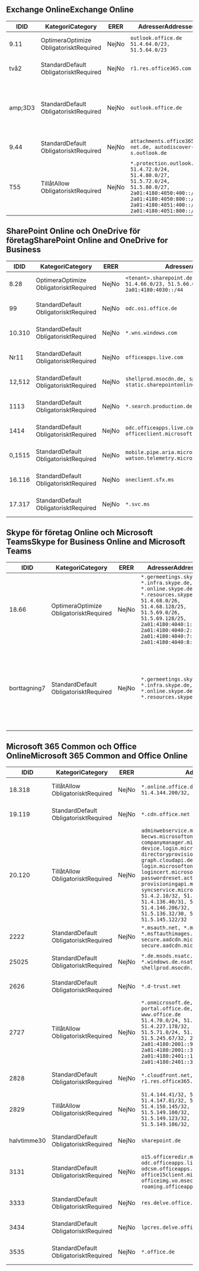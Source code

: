 <!--THIS FILE IS AUTOMATICALLY GENERATED. MANUAL CHANGES WILL BE OVERWRITTEN.-->
<!--Please contact the Office 365 Endpoints team with any questions.-->
<!--Germany endpoints version 2020070800-->
<!--File generated 2020-10-07 14:02:18.8463-->

## <a name="exchange-online"></a><span data-ttu-id="b2eaa-101">Exchange Online</span><span class="sxs-lookup"><span data-stu-id="b2eaa-101">Exchange Online</span></span>

<span data-ttu-id="b2eaa-102">ID</span><span class="sxs-lookup"><span data-stu-id="b2eaa-102">ID</span></span> | <span data-ttu-id="b2eaa-103">Kategori</span><span class="sxs-lookup"><span data-stu-id="b2eaa-103">Category</span></span> | <span data-ttu-id="b2eaa-104">ER</span><span class="sxs-lookup"><span data-stu-id="b2eaa-104">ER</span></span> | <span data-ttu-id="b2eaa-105">Adresser</span><span class="sxs-lookup"><span data-stu-id="b2eaa-105">Addresses</span></span> | <span data-ttu-id="b2eaa-106">Portar</span><span class="sxs-lookup"><span data-stu-id="b2eaa-106">Ports</span></span>
-- | -------------------- | -- | ----------------------------------------------------------------------------------------------------------------------------------------------------------------------------------------- | -------------------------------
<span data-ttu-id="b2eaa-107">9.1</span><span class="sxs-lookup"><span data-stu-id="b2eaa-107">1</span></span> | <span data-ttu-id="b2eaa-108">Optimera</span><span class="sxs-lookup"><span data-stu-id="b2eaa-108">Optimize</span></span><BR><span data-ttu-id="b2eaa-109">Obligatoriskt</span><span class="sxs-lookup"><span data-stu-id="b2eaa-109">Required</span></span> | <span data-ttu-id="b2eaa-110">Nej</span><span class="sxs-lookup"><span data-stu-id="b2eaa-110">No</span></span> | `outlook.office.de`<BR>`51.4.64.0/23, 51.5.64.0/23` | <span data-ttu-id="b2eaa-111">**TCP:** 443, 80</span><span class="sxs-lookup"><span data-stu-id="b2eaa-111">**TCP:** 443, 80</span></span>
<span data-ttu-id="b2eaa-112">två</span><span class="sxs-lookup"><span data-stu-id="b2eaa-112">2</span></span> | <span data-ttu-id="b2eaa-113">Standard</span><span class="sxs-lookup"><span data-stu-id="b2eaa-113">Default</span></span><BR><span data-ttu-id="b2eaa-114">Obligatoriskt</span><span class="sxs-lookup"><span data-stu-id="b2eaa-114">Required</span></span> | <span data-ttu-id="b2eaa-115">Nej</span><span class="sxs-lookup"><span data-stu-id="b2eaa-115">No</span></span> | `r1.res.office365.com` | <span data-ttu-id="b2eaa-116">**TCP:** 443, 80</span><span class="sxs-lookup"><span data-stu-id="b2eaa-116">**TCP:** 443, 80</span></span>
<span data-ttu-id="b2eaa-117">amp;3D</span><span class="sxs-lookup"><span data-stu-id="b2eaa-117">3</span></span> | <span data-ttu-id="b2eaa-118">Standard</span><span class="sxs-lookup"><span data-stu-id="b2eaa-118">Default</span></span><BR><span data-ttu-id="b2eaa-119">Obligatoriskt</span><span class="sxs-lookup"><span data-stu-id="b2eaa-119">Required</span></span> | <span data-ttu-id="b2eaa-120">Nej</span><span class="sxs-lookup"><span data-stu-id="b2eaa-120">No</span></span> | `outlook.office.de` | <span data-ttu-id="b2eaa-121">**TCP:** 143, 25, 587, 993, 995</span><span class="sxs-lookup"><span data-stu-id="b2eaa-121">**TCP:** 143, 25, 587, 993, 995</span></span>
<span data-ttu-id="b2eaa-122">9.4</span><span class="sxs-lookup"><span data-stu-id="b2eaa-122">4</span></span> | <span data-ttu-id="b2eaa-123">Standard</span><span class="sxs-lookup"><span data-stu-id="b2eaa-123">Default</span></span><BR><span data-ttu-id="b2eaa-124">Obligatoriskt</span><span class="sxs-lookup"><span data-stu-id="b2eaa-124">Required</span></span> | <span data-ttu-id="b2eaa-125">Nej</span><span class="sxs-lookup"><span data-stu-id="b2eaa-125">No</span></span> | `attachments.office365-net.de, autodiscover-s.outlook.de` | <span data-ttu-id="b2eaa-126">**TCP:** 443, 80</span><span class="sxs-lookup"><span data-stu-id="b2eaa-126">**TCP:** 443, 80</span></span>
<span data-ttu-id="b2eaa-127">T5</span><span class="sxs-lookup"><span data-stu-id="b2eaa-127">5</span></span> | <span data-ttu-id="b2eaa-128">Tillåt</span><span class="sxs-lookup"><span data-stu-id="b2eaa-128">Allow</span></span><BR><span data-ttu-id="b2eaa-129">Obligatoriskt</span><span class="sxs-lookup"><span data-stu-id="b2eaa-129">Required</span></span> | <span data-ttu-id="b2eaa-130">Nej</span><span class="sxs-lookup"><span data-stu-id="b2eaa-130">No</span></span> | `*.protection.outlook.de`<BR>`51.4.72.0/24, 51.4.80.0/27, 51.5.72.0/24, 51.5.80.0/27, 2a01:4180:4050:400::/64, 2a01:4180:4050:800::/64, 2a01:4180:4051:400::/64, 2a01:4180:4051:800::/64` | <span data-ttu-id="b2eaa-131">**TCP:** 25, 443</span><span class="sxs-lookup"><span data-stu-id="b2eaa-131">**TCP:** 25, 443</span></span>

## <a name="sharepoint-online-and-onedrive-for-business"></a><span data-ttu-id="b2eaa-132">SharePoint Online och OneDrive för företag</span><span class="sxs-lookup"><span data-stu-id="b2eaa-132">SharePoint Online and OneDrive for Business</span></span>

<span data-ttu-id="b2eaa-133">ID</span><span class="sxs-lookup"><span data-stu-id="b2eaa-133">ID</span></span> | <span data-ttu-id="b2eaa-134">Kategori</span><span class="sxs-lookup"><span data-stu-id="b2eaa-134">Category</span></span> | <span data-ttu-id="b2eaa-135">ER</span><span class="sxs-lookup"><span data-stu-id="b2eaa-135">ER</span></span> | <span data-ttu-id="b2eaa-136">Adresser</span><span class="sxs-lookup"><span data-stu-id="b2eaa-136">Addresses</span></span> | <span data-ttu-id="b2eaa-137">Portar</span><span class="sxs-lookup"><span data-stu-id="b2eaa-137">Ports</span></span>
-- | -------------------- | -- | ------------------------------------------------------------------------------ | ----------------
<span data-ttu-id="b2eaa-138">8.2</span><span class="sxs-lookup"><span data-stu-id="b2eaa-138">8</span></span> | <span data-ttu-id="b2eaa-139">Optimera</span><span class="sxs-lookup"><span data-stu-id="b2eaa-139">Optimize</span></span><BR><span data-ttu-id="b2eaa-140">Obligatoriskt</span><span class="sxs-lookup"><span data-stu-id="b2eaa-140">Required</span></span> | <span data-ttu-id="b2eaa-141">Nej</span><span class="sxs-lookup"><span data-stu-id="b2eaa-141">No</span></span> | `<tenant>.sharepoint.de`<BR>`51.4.66.0/23, 51.5.66.0/23, 2a01:4180:4030::/44` | <span data-ttu-id="b2eaa-142">**TCP:** 443, 80</span><span class="sxs-lookup"><span data-stu-id="b2eaa-142">**TCP:** 443, 80</span></span>
<span data-ttu-id="b2eaa-143">9</span><span class="sxs-lookup"><span data-stu-id="b2eaa-143">9</span></span> | <span data-ttu-id="b2eaa-144">Standard</span><span class="sxs-lookup"><span data-stu-id="b2eaa-144">Default</span></span><BR><span data-ttu-id="b2eaa-145">Obligatoriskt</span><span class="sxs-lookup"><span data-stu-id="b2eaa-145">Required</span></span> | <span data-ttu-id="b2eaa-146">Nej</span><span class="sxs-lookup"><span data-stu-id="b2eaa-146">No</span></span> | `odc.osi.office.de` | <span data-ttu-id="b2eaa-147">**TCP:** 443, 80</span><span class="sxs-lookup"><span data-stu-id="b2eaa-147">**TCP:** 443, 80</span></span>
<span data-ttu-id="b2eaa-148">10.3</span><span class="sxs-lookup"><span data-stu-id="b2eaa-148">10</span></span> | <span data-ttu-id="b2eaa-149">Standard</span><span class="sxs-lookup"><span data-stu-id="b2eaa-149">Default</span></span><BR><span data-ttu-id="b2eaa-150">Obligatoriskt</span><span class="sxs-lookup"><span data-stu-id="b2eaa-150">Required</span></span> | <span data-ttu-id="b2eaa-151">Nej</span><span class="sxs-lookup"><span data-stu-id="b2eaa-151">No</span></span> | `*.wns.windows.com` | <span data-ttu-id="b2eaa-152">**TCP:** 443, 80</span><span class="sxs-lookup"><span data-stu-id="b2eaa-152">**TCP:** 443, 80</span></span>
<span data-ttu-id="b2eaa-153">Nr</span><span class="sxs-lookup"><span data-stu-id="b2eaa-153">11</span></span> | <span data-ttu-id="b2eaa-154">Standard</span><span class="sxs-lookup"><span data-stu-id="b2eaa-154">Default</span></span><BR><span data-ttu-id="b2eaa-155">Obligatoriskt</span><span class="sxs-lookup"><span data-stu-id="b2eaa-155">Required</span></span> | <span data-ttu-id="b2eaa-156">Nej</span><span class="sxs-lookup"><span data-stu-id="b2eaa-156">No</span></span> | `officeapps.live.com` | <span data-ttu-id="b2eaa-157">**TCP:** 443, 80</span><span class="sxs-lookup"><span data-stu-id="b2eaa-157">**TCP:** 443, 80</span></span>
<span data-ttu-id="b2eaa-158">12,5</span><span class="sxs-lookup"><span data-stu-id="b2eaa-158">12</span></span> | <span data-ttu-id="b2eaa-159">Standard</span><span class="sxs-lookup"><span data-stu-id="b2eaa-159">Default</span></span><BR><span data-ttu-id="b2eaa-160">Obligatoriskt</span><span class="sxs-lookup"><span data-stu-id="b2eaa-160">Required</span></span> | <span data-ttu-id="b2eaa-161">Nej</span><span class="sxs-lookup"><span data-stu-id="b2eaa-161">No</span></span> | `shellprod.msocdn.de, spoprod-a.akamaihd.net, static.sharepointonline.com` | <span data-ttu-id="b2eaa-162">**TCP:** 443, 80</span><span class="sxs-lookup"><span data-stu-id="b2eaa-162">**TCP:** 443, 80</span></span>
<span data-ttu-id="b2eaa-163">11</span><span class="sxs-lookup"><span data-stu-id="b2eaa-163">13</span></span> | <span data-ttu-id="b2eaa-164">Standard</span><span class="sxs-lookup"><span data-stu-id="b2eaa-164">Default</span></span><BR><span data-ttu-id="b2eaa-165">Obligatoriskt</span><span class="sxs-lookup"><span data-stu-id="b2eaa-165">Required</span></span> | <span data-ttu-id="b2eaa-166">Nej</span><span class="sxs-lookup"><span data-stu-id="b2eaa-166">No</span></span> | `*.search.production.de.azuretrafficmanager.de` | <span data-ttu-id="b2eaa-167">**TCP:** 443</span><span class="sxs-lookup"><span data-stu-id="b2eaa-167">**TCP:** 443</span></span>
<span data-ttu-id="b2eaa-168">14</span><span class="sxs-lookup"><span data-stu-id="b2eaa-168">14</span></span> | <span data-ttu-id="b2eaa-169">Standard</span><span class="sxs-lookup"><span data-stu-id="b2eaa-169">Default</span></span><BR><span data-ttu-id="b2eaa-170">Obligatoriskt</span><span class="sxs-lookup"><span data-stu-id="b2eaa-170">Required</span></span> | <span data-ttu-id="b2eaa-171">Nej</span><span class="sxs-lookup"><span data-stu-id="b2eaa-171">No</span></span> | `odc.officeapps.live.com, officeclient.microsoft.com` | <span data-ttu-id="b2eaa-172">**TCP:** 443, 80</span><span class="sxs-lookup"><span data-stu-id="b2eaa-172">**TCP:** 443, 80</span></span>
<span data-ttu-id="b2eaa-173">0,15</span><span class="sxs-lookup"><span data-stu-id="b2eaa-173">15</span></span> | <span data-ttu-id="b2eaa-174">Standard</span><span class="sxs-lookup"><span data-stu-id="b2eaa-174">Default</span></span><BR><span data-ttu-id="b2eaa-175">Obligatoriskt</span><span class="sxs-lookup"><span data-stu-id="b2eaa-175">Required</span></span> | <span data-ttu-id="b2eaa-176">Nej</span><span class="sxs-lookup"><span data-stu-id="b2eaa-176">No</span></span> | `mobile.pipe.aria.microsoft.com, ssw.live.com, watson.telemetry.microsoft.com` | <span data-ttu-id="b2eaa-177">**TCP:** 443, 80</span><span class="sxs-lookup"><span data-stu-id="b2eaa-177">**TCP:** 443, 80</span></span>
<span data-ttu-id="b2eaa-178">16.1</span><span class="sxs-lookup"><span data-stu-id="b2eaa-178">16</span></span> | <span data-ttu-id="b2eaa-179">Standard</span><span class="sxs-lookup"><span data-stu-id="b2eaa-179">Default</span></span><BR><span data-ttu-id="b2eaa-180">Obligatoriskt</span><span class="sxs-lookup"><span data-stu-id="b2eaa-180">Required</span></span> | <span data-ttu-id="b2eaa-181">Nej</span><span class="sxs-lookup"><span data-stu-id="b2eaa-181">No</span></span> | `oneclient.sfx.ms` | <span data-ttu-id="b2eaa-182">**TCP:** 443, 80</span><span class="sxs-lookup"><span data-stu-id="b2eaa-182">**TCP:** 443, 80</span></span>
<span data-ttu-id="b2eaa-183">17.3</span><span class="sxs-lookup"><span data-stu-id="b2eaa-183">17</span></span> | <span data-ttu-id="b2eaa-184">Standard</span><span class="sxs-lookup"><span data-stu-id="b2eaa-184">Default</span></span><BR><span data-ttu-id="b2eaa-185">Obligatoriskt</span><span class="sxs-lookup"><span data-stu-id="b2eaa-185">Required</span></span> | <span data-ttu-id="b2eaa-186">Nej</span><span class="sxs-lookup"><span data-stu-id="b2eaa-186">No</span></span> | `*.svc.ms` | <span data-ttu-id="b2eaa-187">**TCP:** 443, 80</span><span class="sxs-lookup"><span data-stu-id="b2eaa-187">**TCP:** 443, 80</span></span>

## <a name="skype-for-business-online-and-microsoft-teams"></a><span data-ttu-id="b2eaa-188">Skype för företag Online och Microsoft Teams</span><span class="sxs-lookup"><span data-stu-id="b2eaa-188">Skype for Business Online and Microsoft Teams</span></span>

<span data-ttu-id="b2eaa-189">ID</span><span class="sxs-lookup"><span data-stu-id="b2eaa-189">ID</span></span> | <span data-ttu-id="b2eaa-190">Kategori</span><span class="sxs-lookup"><span data-stu-id="b2eaa-190">Category</span></span> | <span data-ttu-id="b2eaa-191">ER</span><span class="sxs-lookup"><span data-stu-id="b2eaa-191">ER</span></span> | <span data-ttu-id="b2eaa-192">Adresser</span><span class="sxs-lookup"><span data-stu-id="b2eaa-192">Addresses</span></span> | <span data-ttu-id="b2eaa-193">Portar</span><span class="sxs-lookup"><span data-stu-id="b2eaa-193">Ports</span></span>
-- | -------------------- | -- | ----------------------------------------------------------------------------------------------------------------------------------------------------------------------------------------------------------------------------------------------- | --------------------------------------------------
<span data-ttu-id="b2eaa-194">18.6</span><span class="sxs-lookup"><span data-stu-id="b2eaa-194">6</span></span> | <span data-ttu-id="b2eaa-195">Optimera</span><span class="sxs-lookup"><span data-stu-id="b2eaa-195">Optimize</span></span><BR><span data-ttu-id="b2eaa-196">Obligatoriskt</span><span class="sxs-lookup"><span data-stu-id="b2eaa-196">Required</span></span> | <span data-ttu-id="b2eaa-197">Nej</span><span class="sxs-lookup"><span data-stu-id="b2eaa-197">No</span></span> | `*.germeetings.skype.de, *.infra.skype.de, *.online.skype.de, *.resources.skype.de`<BR>`51.4.68.0/26, 51.4.68.128/25, 51.5.69.0/26, 51.5.69.128/25, 2a01:4180:4040:1::/64, 2a01:4180:4040:2::/64, 2a01:4180:4040:7::/64, 2a01:4180:4040:8::/64` | <span data-ttu-id="b2eaa-198">**TCP:** 443, 80</span><span class="sxs-lookup"><span data-stu-id="b2eaa-198">**TCP:** 443, 80</span></span><BR><span data-ttu-id="b2eaa-199">**UDP:** 3478</span><span class="sxs-lookup"><span data-stu-id="b2eaa-199">**UDP:** 3478</span></span>
<span data-ttu-id="b2eaa-200">borttagning</span><span class="sxs-lookup"><span data-stu-id="b2eaa-200">7</span></span> | <span data-ttu-id="b2eaa-201">Standard</span><span class="sxs-lookup"><span data-stu-id="b2eaa-201">Default</span></span><BR><span data-ttu-id="b2eaa-202">Obligatoriskt</span><span class="sxs-lookup"><span data-stu-id="b2eaa-202">Required</span></span> | <span data-ttu-id="b2eaa-203">Nej</span><span class="sxs-lookup"><span data-stu-id="b2eaa-203">No</span></span> | `*.germeetings.skype.de, *.infra.skype.de, *.online.skype.de, *.resources.skype.de` | <span data-ttu-id="b2eaa-204">**TCP:** 5061, 50000-59999</span><span class="sxs-lookup"><span data-stu-id="b2eaa-204">**TCP:** 5061, 50000-59999</span></span><BR><span data-ttu-id="b2eaa-205">**UDP:** 50000-59999</span><span class="sxs-lookup"><span data-stu-id="b2eaa-205">**UDP:** 50000-59999</span></span>

## <a name="microsoft-365-common-and-office-online"></a><span data-ttu-id="b2eaa-206">Microsoft 365 Common och Office Online</span><span class="sxs-lookup"><span data-stu-id="b2eaa-206">Microsoft 365 Common and Office Online</span></span>

<span data-ttu-id="b2eaa-207">ID</span><span class="sxs-lookup"><span data-stu-id="b2eaa-207">ID</span></span> | <span data-ttu-id="b2eaa-208">Kategori</span><span class="sxs-lookup"><span data-stu-id="b2eaa-208">Category</span></span> | <span data-ttu-id="b2eaa-209">ER</span><span class="sxs-lookup"><span data-stu-id="b2eaa-209">ER</span></span> | <span data-ttu-id="b2eaa-210">Adresser</span><span class="sxs-lookup"><span data-stu-id="b2eaa-210">Addresses</span></span> | <span data-ttu-id="b2eaa-211">Portar</span><span class="sxs-lookup"><span data-stu-id="b2eaa-211">Ports</span></span>
-- | ------------------- | -- | -------------------------------------------------------------------------------------------------------------------------------------------------------------------------------------------------------------------------------------------------------------------------------------------------------------------------------------------------------------------------------------------------------------------------------------------------------------------------------------------------------------------------------------------------------------------------------------------------------------------------- | ----------------
<span data-ttu-id="b2eaa-212">18.3</span><span class="sxs-lookup"><span data-stu-id="b2eaa-212">18</span></span> | <span data-ttu-id="b2eaa-213">Tillåt</span><span class="sxs-lookup"><span data-stu-id="b2eaa-213">Allow</span></span><BR><span data-ttu-id="b2eaa-214">Obligatoriskt</span><span class="sxs-lookup"><span data-stu-id="b2eaa-214">Required</span></span> | <span data-ttu-id="b2eaa-215">Nej</span><span class="sxs-lookup"><span data-stu-id="b2eaa-215">No</span></span> | `*.online.office.de`<BR>`51.4.144.200/32, 51.5.149.3/32, 51.18.16.0/23` | <span data-ttu-id="b2eaa-216">**TCP:** 443</span><span class="sxs-lookup"><span data-stu-id="b2eaa-216">**TCP:** 443</span></span>
<span data-ttu-id="b2eaa-217">19.1</span><span class="sxs-lookup"><span data-stu-id="b2eaa-217">19</span></span> | <span data-ttu-id="b2eaa-218">Standard</span><span class="sxs-lookup"><span data-stu-id="b2eaa-218">Default</span></span><BR><span data-ttu-id="b2eaa-219">Obligatoriskt</span><span class="sxs-lookup"><span data-stu-id="b2eaa-219">Required</span></span> | <span data-ttu-id="b2eaa-220">Nej</span><span class="sxs-lookup"><span data-stu-id="b2eaa-220">No</span></span> | `*.cdn.office.net` | <span data-ttu-id="b2eaa-221">**TCP:** 443</span><span class="sxs-lookup"><span data-stu-id="b2eaa-221">**TCP:** 443</span></span>
<span data-ttu-id="b2eaa-222">20.1</span><span class="sxs-lookup"><span data-stu-id="b2eaa-222">20</span></span> | <span data-ttu-id="b2eaa-223">Tillåt</span><span class="sxs-lookup"><span data-stu-id="b2eaa-223">Allow</span></span><BR><span data-ttu-id="b2eaa-224">Obligatoriskt</span><span class="sxs-lookup"><span data-stu-id="b2eaa-224">Required</span></span> | <span data-ttu-id="b2eaa-225">Nej</span><span class="sxs-lookup"><span data-stu-id="b2eaa-225">No</span></span> | `adminwebservice.microsoftonline.de, becws.microsoftonline.de, companymanager.microsoftonline.de, device.login.microsoftonline.de, directoryprovisioning.cloudapi.de, graph.cloudapi.de, graph.microsoft.de, login.microsoftonline.de, logincert.microsoftonline.de, pas.cloudapi.de, passwordreset.activedirectory.microsoftazure.de, provisioningapi.microsoftonline.de, syncservice.microsoftonline.de`<BR>`51.4.2.10/32, 51.4.71.61/32, 51.4.136.38/31, 51.4.136.40/31, 51.4.136.42/32, 51.4.146.38/32, 51.4.146.206/32, 51.5.16.7/32, 51.5.71.22/32, 51.5.136.32/30, 51.5.136.36/32, 51.5.145.29/32, 51.5.145.122/32` | <span data-ttu-id="b2eaa-226">**TCP:** 443, 80</span><span class="sxs-lookup"><span data-stu-id="b2eaa-226">**TCP:** 443, 80</span></span>
<span data-ttu-id="b2eaa-227">22</span><span class="sxs-lookup"><span data-stu-id="b2eaa-227">22</span></span> | <span data-ttu-id="b2eaa-228">Standard</span><span class="sxs-lookup"><span data-stu-id="b2eaa-228">Default</span></span><BR><span data-ttu-id="b2eaa-229">Obligatoriskt</span><span class="sxs-lookup"><span data-stu-id="b2eaa-229">Required</span></span> | <span data-ttu-id="b2eaa-230">Nej</span><span class="sxs-lookup"><span data-stu-id="b2eaa-230">No</span></span> | `*.msauth.net, *.msauthimages.de, *.msftauth.net, *.msftauthimages.de, secure.aadcdn.microsoftonline-p.com, secure.aadcdn.microsoftonline-p.de` | <span data-ttu-id="b2eaa-231">**TCP:** 443, 80</span><span class="sxs-lookup"><span data-stu-id="b2eaa-231">**TCP:** 443, 80</span></span>
<span data-ttu-id="b2eaa-232">250</span><span class="sxs-lookup"><span data-stu-id="b2eaa-232">25</span></span> | <span data-ttu-id="b2eaa-233">Standard</span><span class="sxs-lookup"><span data-stu-id="b2eaa-233">Default</span></span><BR><span data-ttu-id="b2eaa-234">Obligatoriskt</span><span class="sxs-lookup"><span data-stu-id="b2eaa-234">Required</span></span> | <span data-ttu-id="b2eaa-235">Nej</span><span class="sxs-lookup"><span data-stu-id="b2eaa-235">No</span></span> | `*.de.msods.nsatc.net, *.office.de.akadns.net, *.windows.de.nsatc.net, officehome.msocdn.de, shellprod.msocdn.com` | <span data-ttu-id="b2eaa-236">**TCP:** 443, 80</span><span class="sxs-lookup"><span data-stu-id="b2eaa-236">**TCP:** 443, 80</span></span>
<span data-ttu-id="b2eaa-237">26</span><span class="sxs-lookup"><span data-stu-id="b2eaa-237">26</span></span> | <span data-ttu-id="b2eaa-238">Standard</span><span class="sxs-lookup"><span data-stu-id="b2eaa-238">Default</span></span><BR><span data-ttu-id="b2eaa-239">Obligatoriskt</span><span class="sxs-lookup"><span data-stu-id="b2eaa-239">Required</span></span> | <span data-ttu-id="b2eaa-240">Nej</span><span class="sxs-lookup"><span data-stu-id="b2eaa-240">No</span></span> | `*.d-trust.net` | <span data-ttu-id="b2eaa-241">**TCP:** 443, 80</span><span class="sxs-lookup"><span data-stu-id="b2eaa-241">**TCP:** 443, 80</span></span>
<span data-ttu-id="b2eaa-242">27</span><span class="sxs-lookup"><span data-stu-id="b2eaa-242">27</span></span> | <span data-ttu-id="b2eaa-243">Tillåt</span><span class="sxs-lookup"><span data-stu-id="b2eaa-243">Allow</span></span><BR><span data-ttu-id="b2eaa-244">Obligatoriskt</span><span class="sxs-lookup"><span data-stu-id="b2eaa-244">Required</span></span> | <span data-ttu-id="b2eaa-245">Nej</span><span class="sxs-lookup"><span data-stu-id="b2eaa-245">No</span></span> | `*.onmicrosoft.de, *.osi.office.de, office.de, portal.office.de, webshell.suite.office.de, www.office.de`<BR>`51.4.70.0/24, 51.4.71.0/24, 51.4.226.115/32, 51.4.227.178/32, 51.4.230.178/32, 51.5.70.0/24, 51.5.71.0/24, 51.5.147.48/32, 51.5.242.163/32, 51.5.245.67/32, 2a01:4180:2001::2/128, 2a01:4180:2001::92/128, 2a01:4180:2001::234/128, 2a01:4180:2001::3b8/128, 2a01:4180:2401::5/128, 2a01:4180:2401::11f/128, 2a01:4180:2401::33b/128, 2a01:4180:2401::55b/128` | <span data-ttu-id="b2eaa-246">**TCP:** 443, 80</span><span class="sxs-lookup"><span data-stu-id="b2eaa-246">**TCP:** 443, 80</span></span>
<span data-ttu-id="b2eaa-247">28</span><span class="sxs-lookup"><span data-stu-id="b2eaa-247">28</span></span> | <span data-ttu-id="b2eaa-248">Standard</span><span class="sxs-lookup"><span data-stu-id="b2eaa-248">Default</span></span><BR><span data-ttu-id="b2eaa-249">Obligatoriskt</span><span class="sxs-lookup"><span data-stu-id="b2eaa-249">Required</span></span> | <span data-ttu-id="b2eaa-250">Nej</span><span class="sxs-lookup"><span data-stu-id="b2eaa-250">No</span></span> | `*.cloudfront.net, prod.msocdn.de, r1.res.office365.com, shellprod.msocdn.de` | <span data-ttu-id="b2eaa-251">**TCP:** 443, 80</span><span class="sxs-lookup"><span data-stu-id="b2eaa-251">**TCP:** 443, 80</span></span>
<span data-ttu-id="b2eaa-252">28</span><span class="sxs-lookup"><span data-stu-id="b2eaa-252">29</span></span> | <span data-ttu-id="b2eaa-253">Tillåt</span><span class="sxs-lookup"><span data-stu-id="b2eaa-253">Allow</span></span><BR><span data-ttu-id="b2eaa-254">Obligatoriskt</span><span class="sxs-lookup"><span data-stu-id="b2eaa-254">Required</span></span> | <span data-ttu-id="b2eaa-255">Nej</span><span class="sxs-lookup"><span data-stu-id="b2eaa-255">No</span></span> | `51.4.144.41/32, 51.4.144.174/32, 51.4.145.38/32, 51.4.147.81/32, 51.4.147.233/32, 51.4.148.12/32, 51.4.150.145/32, 51.5.147.242/32, 51.5.149.100/32, 51.5.149.119/32, 51.5.149.123/32, 51.5.149.180/32, 51.5.149.186/32, 51.18.0.0/21` | <span data-ttu-id="b2eaa-256">**TCP:** 443, 80</span><span class="sxs-lookup"><span data-stu-id="b2eaa-256">**TCP:** 443, 80</span></span>
<span data-ttu-id="b2eaa-257">halvtimme</span><span class="sxs-lookup"><span data-stu-id="b2eaa-257">30</span></span> | <span data-ttu-id="b2eaa-258">Standard</span><span class="sxs-lookup"><span data-stu-id="b2eaa-258">Default</span></span><BR><span data-ttu-id="b2eaa-259">Obligatoriskt</span><span class="sxs-lookup"><span data-stu-id="b2eaa-259">Required</span></span> | <span data-ttu-id="b2eaa-260">Nej</span><span class="sxs-lookup"><span data-stu-id="b2eaa-260">No</span></span> | `sharepoint.de` | <span data-ttu-id="b2eaa-261">**TCP:** 443, 80</span><span class="sxs-lookup"><span data-stu-id="b2eaa-261">**TCP:** 443, 80</span></span>
<span data-ttu-id="b2eaa-262">31</span><span class="sxs-lookup"><span data-stu-id="b2eaa-262">31</span></span> | <span data-ttu-id="b2eaa-263">Standard</span><span class="sxs-lookup"><span data-stu-id="b2eaa-263">Default</span></span><BR><span data-ttu-id="b2eaa-264">Obligatoriskt</span><span class="sxs-lookup"><span data-stu-id="b2eaa-264">Required</span></span> | <span data-ttu-id="b2eaa-265">Nej</span><span class="sxs-lookup"><span data-stu-id="b2eaa-265">No</span></span> | `o15.officeredir.microsoft.com, odc.officeapps.live.com, odcsm.officeapps.live.com, office.microsoft.com, office15client.microsoft.com, officeimg.vo.msecnd.net, roaming.officeapps.live.com` | <span data-ttu-id="b2eaa-266">**TCP:** 443, 80</span><span class="sxs-lookup"><span data-stu-id="b2eaa-266">**TCP:** 443, 80</span></span>
<span data-ttu-id="b2eaa-267">33</span><span class="sxs-lookup"><span data-stu-id="b2eaa-267">33</span></span> | <span data-ttu-id="b2eaa-268">Standard</span><span class="sxs-lookup"><span data-stu-id="b2eaa-268">Default</span></span><BR><span data-ttu-id="b2eaa-269">Obligatoriskt</span><span class="sxs-lookup"><span data-stu-id="b2eaa-269">Required</span></span> | <span data-ttu-id="b2eaa-270">Nej</span><span class="sxs-lookup"><span data-stu-id="b2eaa-270">No</span></span> | `res.delve.office.com` | <span data-ttu-id="b2eaa-271">**TCP:** 443</span><span class="sxs-lookup"><span data-stu-id="b2eaa-271">**TCP:** 443</span></span>
<span data-ttu-id="b2eaa-272">34</span><span class="sxs-lookup"><span data-stu-id="b2eaa-272">34</span></span> | <span data-ttu-id="b2eaa-273">Standard</span><span class="sxs-lookup"><span data-stu-id="b2eaa-273">Default</span></span><BR><span data-ttu-id="b2eaa-274">Obligatoriskt</span><span class="sxs-lookup"><span data-stu-id="b2eaa-274">Required</span></span> | <span data-ttu-id="b2eaa-275">Nej</span><span class="sxs-lookup"><span data-stu-id="b2eaa-275">No</span></span> | `lpcres.delve.office.com` | <span data-ttu-id="b2eaa-276">**TCP:** 443</span><span class="sxs-lookup"><span data-stu-id="b2eaa-276">**TCP:** 443</span></span>
<span data-ttu-id="b2eaa-277">35</span><span class="sxs-lookup"><span data-stu-id="b2eaa-277">35</span></span> | <span data-ttu-id="b2eaa-278">Standard</span><span class="sxs-lookup"><span data-stu-id="b2eaa-278">Default</span></span><BR><span data-ttu-id="b2eaa-279">Obligatoriskt</span><span class="sxs-lookup"><span data-stu-id="b2eaa-279">Required</span></span> | <span data-ttu-id="b2eaa-280">Nej</span><span class="sxs-lookup"><span data-stu-id="b2eaa-280">No</span></span> | `*.office.de` | <span data-ttu-id="b2eaa-281">**TCP:** 443, 80</span><span class="sxs-lookup"><span data-stu-id="b2eaa-281">**TCP:** 443, 80</span></span>

